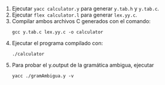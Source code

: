
1. Ejecutar `yacc calculator.y` para generar `y.tab.h` y `y.tab.c`.
2. Ejecutar `flex calculator.l` para generar `lex.yy.c`.
3. Compilar ambos archivos C generados con el comando:
   ```
   gcc y.tab.c lex.yy.c -o calculator
   ```
4. Ejecutar el programa compilado con:
   ```
   ./calculator
   ```
5. Para probar el y.output de la gramática ambigua, ejecutar
   ```
   yacc ./gramAmbigua.y -v
   ```